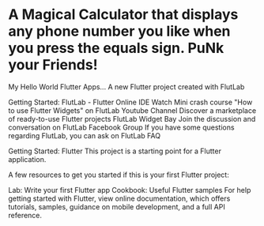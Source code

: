# A Magical Calculator that displays any phone number you like when you press the equals sign. PuNk your Friends!
My Hello World Flutter Apps...
A new Flutter project created with FlutLab

Getting Started: FlutLab - Flutter Online IDE
Watch Mini crash course "How to use Flutter Widgets" on FlutLab Youtube Channel
Discover a marketplace of ready-to-use Flutter projects FlutLab Widget Bay
Join the discussion and conversation on FlutLab Facebook Group
If you have some questions regarding FlutLab, you can ask on FlutLab FAQ

Getting Started: Flutter
This project is a starting point for a Flutter application.

A few resources to get you started if this is your first Flutter project:

Lab: Write your first Flutter app
Cookbook: Useful Flutter samples
For help getting started with Flutter, view online documentation, which offers tutorials, samples, guidance on mobile development, and a full API reference.
